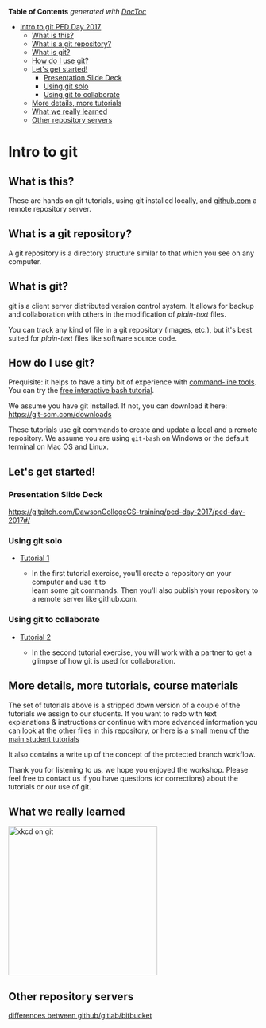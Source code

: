 <!-- START doctoc generated TOC please keep comment here to allow auto update -->
<!-- DON'T EDIT THIS SECTION, INSTEAD RE-RUN doctoc TO UPDATE -->
**Table of Contents**  *generated with [DocToc](https://github.com/thlorenz/doctoc)*

- [Intro to git  PED Day 2017](#intro-to-git--ped-day-2017)
  - [What is this?](#what-is-this)
  - [What is a git repository?](#what-is-a-git-repository)
  - [What is git?](#what-is-git)
  - [How do I use git?](#how-do-i-use-git)
  - [Let's get started!](#tutorial-exercises-lets-get-started)
    - [Presentation Slide Deck](#presentation-slide-deck)
    - [Using git solo](#using-git-solo)
    - [Using git to collaborate](#using-git-to-collaborate)
  - [More details, more tutorials](#more-details-more-tutorials)
  - [What we really learned](#what-we-really-learned)
  - [Other repository servers](#other-repository-servers)

<!-- END doctoc generated TOC please keep comment here to allow auto update -->


# Intro to git



## What is this?

These are hands on git tutorials, using git installed locally, and [github.com](http://github.com) a remote
repository server.

## What is a git repository?

A git repository is a directory structure similar to that which you see on any computer.

## What is git?

git is a client server distributed version control system.  It allows for backup and collaboration  with others in the modification of _plain-text_ files.


You can track any kind of file in a git repository (images, etc.), but it's best suited for
_plain-text_ files like software source code.

## How do I use git?

Prequisite: it helps to have a tiny bit of experience with [command-line
tools](http://linuxcommand.org/lc3_lts0010.php). You can try the [free interactive bash
tutorial](https://www.codecademy.com/learn/learn-the-command-line).

We assume you have git installed. If not, you can download it here: <https://git-scm.com/downloads>

These tutorials use git commands to create and update a local and a remote repository. We assume
you are using `git-bash` on Windows or the default terminal on Mac OS and Linux.

## Let's get started!

### Presentation Slide Deck

<https://gitpitch.com/DawsonCollegeCS-training/ped-day-2017/ped-day-2017#/>

### Using git solo

*   [Tutorial 1](01_basics_stripped.md)

    *   In the first tutorial exercise, you'll create a repository on your computer and use it to   
        learn some git
        commands. Then you'll also publish your repository to a remote server like github.com.

### Using git to collaborate

*   [Tutorial 2](02_branches_stripped.md)

    *   In the second tutorial exercise, you will work with a partner to get a
        glimpse of how git is used for collaboration.


## More details, more tutorials, course materials

The set of tutorials above is a stripped down version of a couple of the tutorials we assign to our students.
If you want to redo with text explanations & instructions or continue with more advanced information you can look at the other files in this repository, or here is a small
[menu of the main student tutorials](MENU_student_tutorials.md)

It also contains a write up of the concept of the protected branch workflow.

Thank you for listening to us, we hope you enjoyed the workshop.
Please feel free to contact us if
you have questions (or corrections) about the tutorials or our use of git.

## What we really learned

 <img src="https://imgs.xkcd.com/comics/git_2x.png" width=300 alt="xkcd on git"/>

## Other repository servers
[differences between github/gitlab/bitbucket](https://about.gitlab.com/2016/01/27/comparing-terms-gitlab-github-bitbucket/)

